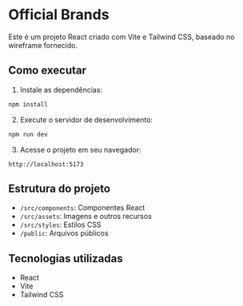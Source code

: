 # Official Brands

Este é um projeto React criado com Vite e Tailwind CSS, baseado no wireframe fornecido.

## Como executar

1. Instale as dependências:
```bash
npm install
```

2. Execute o servidor de desenvolvimento:
```bash
npm run dev
```

3. Acesse o projeto em seu navegador:
```
http://localhost:5173
```

## Estrutura do projeto

- `/src/components`: Componentes React
- `/src/assets`: Imagens e outros recursos
- `/src/styles`: Estilos CSS
- `/public`: Arquivos públicos

## Tecnologias utilizadas

- React
- Vite
- Tailwind CSS

